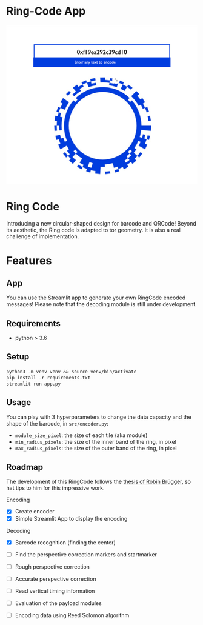 # Ring-Code App

![Beautiful App](img/render.png)

# Ring Code

Introducing a new circular-shaped design for barcode and QRCode! Beyond its aesthetic, the Ring code is adapted to tor geometry. It is also a real challenge of implementation.

# Features

## App

You can use the Streamlit app to generate your own RingCode encoded messages! Please note that the decoding module is still under development.

## Requirements

- python > 3.6

## Setup

```
python3 -m venv venv && source venv/bin/activate
pip install -r requirements.txt
streamlit run app.py
```

## Usage

You can play with 3 hyperparameters to change the data capacity and the shape of the barcode, in `src/encoder.py`:
- `module_size_pixel`: the size of each tile (aka module)
- `min_radius_pixels`: the size of the inner band of the ring, in pixel
- `max_radius_pixels`: the size of the outer band of the ring, in pixel

## Roadmap

The development of this RingCode follows the [thesis of Robin Brügger](https://www.dropbox.com/s/a62q4lotoyonnv7/P6_2015_Circular_Codes.pdf?dl=0), so hat tips to him for this impressive work.

Encoding
- [x] Create encoder
- [x] Simple Streamlit App to display the encoding

Decoding
- [x] Barcode recognition (finding the center)
- [ ] Find the perspective correction markers and startmarker
- [ ] Rough perspective correction
- [ ] Accurate perspective correction
- [ ] Read vertical timing information
- [ ] Evaluation of the payload modules
- [ ] Encoding data using Reed Solomon algorithm

